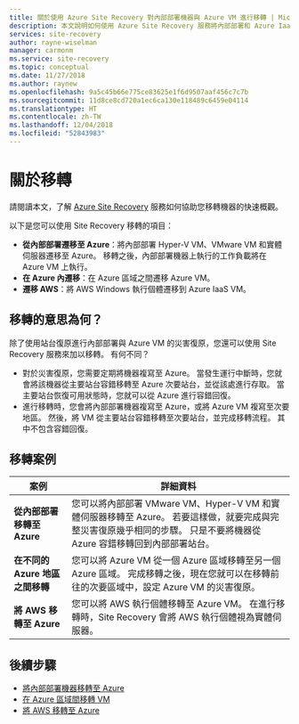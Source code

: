 ```yaml
---
title: 關於使用 Azure Site Recovery 對內部部署機器與 Azure VM 進行移轉 | Microsoft Docs
description: 本文說明如何使用 Azure Site Recovery 服務將內部部署和 Azure IaaS VM 移轉至 Azure。
services: site-recovery
author: rayne-wiselman
manager: carmonm
ms.service: site-recovery
ms.topic: conceptual
ms.date: 11/27/2018
ms.author: raynew
ms.openlocfilehash: 9a5c45b66e775ce83625e1f6d9507aaf456c7c7b
ms.sourcegitcommit: 11d8ce8cd720a1ec6ca130e118489c6459e04114
ms.translationtype: HT
ms.contentlocale: zh-TW
ms.lasthandoff: 12/04/2018
ms.locfileid: "52843983"
---
```

# <a name="about-migration"></a>關於移轉

請閱讀本文，了解 [Azure Site Recovery](site-recovery-overview.md) 服務如何協助您移轉機器的快速概觀。 

以下是您可以使用 Site Recovery 移轉的項目：

- **從內部部署遷移至 Azure**：將內部部署 Hyper-V VM、VMware VM 和實體伺服器遷移至 Azure。 移轉之後，內部部署機器上執行的工作負載將在 Azure VM 上執行。 
- **在 Azure 內遷移**：在 Azure 區域之間遷移 Azure VM。 
- **遷移 AWS**：將 AWS Windows 執行個體遷移到 Azure IaaS VM。 


## <a name="what-do-we-mean-by-migration"></a>移轉的意思為何？

除了使用站台復原進行內部部署與 Azure VM 的災害復原，您還可以使用 Site Recovery 服務來加以移轉。 有何不同？

- 對於災害復原，您需要定期將機器複寫至 Azure。 當發生運行中斷時，您就會將該機器從主要站台容錯移轉至 Azure 次要站台，並從該處進行存取。 當主要站台恢復可用狀態時，您就可以從 Azure 進行容錯回復。
- 進行移轉時，您會將內部部署機器複寫至 Azure，或將 Azure VM 複寫至次要地區。 然後，將 VM 從主要站台容錯移轉至次要站台，並完成移轉流程。 其中不包含容錯回復。  


## <a name="migration-scenarios"></a>移轉案例

**案例** | **詳細資料**
--- | ---
**從內部部署移轉至 Azure** | 您可以將內部部署 VMware VM、Hyper-V VM 和實體伺服器移轉至 Azure。 若要這樣做，就要完成與完整災害復原幾乎相同的步驟。 只是不要將機器從 Azure 容錯移轉回到內部部署站台。
**在不同的 Azure 地區之間移轉** | 您可以將 Azure VM 從一個 Azure 區域移轉至另一個 Azure 區域。 完成移轉之後，現在您就可以在移轉前往的次要區域中，設定 Azure VM 的災害復原。
**將 AWS 移轉至 Azure** | 您可以將 AWS 執行個體移轉至 Azure VM。 在進行移轉時，Site Recovery 會將 AWS 執行個體視為實體伺服器。 

## <a name="next-steps"></a>後續步驟

- [將內部部署機器移轉至 Azure](migrate-tutorial-on-premises-azure.md)
- [在 Azure 區域間移轉 VM](azure-to-azure-tutorial-migrate.md)
- [將 AWS 移轉至 Azure](migrate-tutorial-aws-azure.md)
